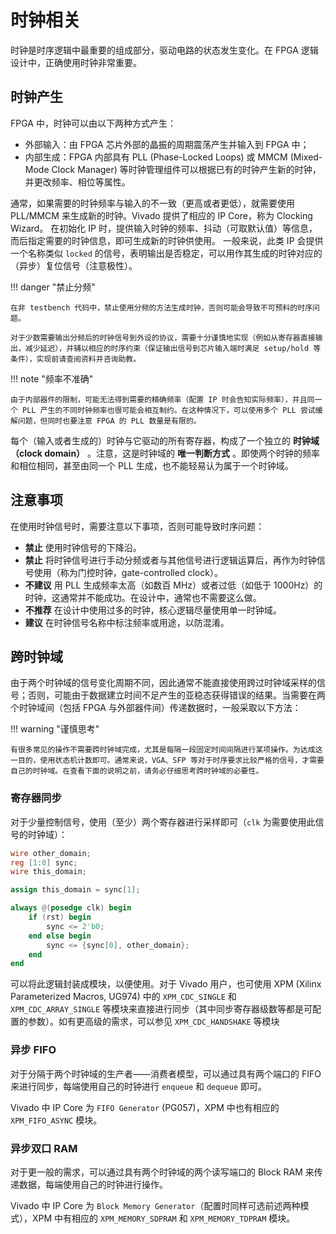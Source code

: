 # 时钟相关

时钟是时序逻辑中最重要的组成部分，驱动电路的状态发生变化。在 FPGA 逻辑设计中，正确使用时钟非常重要。

## 时钟产生

FPGA 中，时钟可以由以下两种方式产生：

* 外部输入：由 FPGA 芯片外部的晶振的周期震荡产生并输入到 FPGA 中；
* 内部生成：FPGA 内部具有 PLL (Phase-Locked Loops) 或 MMCM (Mixed-Mode Clock Manager) 等时钟管理组件可以根据已有的时钟产生新的时钟，并更改频率、相位等属性。

通常，如果需要的时钟频率与输入的不一致（更高或者更低），就需要使用 PLL/MMCM 来生成新的时钟。Vivado 提供了相应的 IP Core，称为 Clocking Wizard。
在初始化 IP 时，提供输入时钟的频率、抖动（可取默认值）等信息，而后指定需要的时钟信息，即可生成新的时钟供使用。
一般来说，此类 IP 会提供一个名称类似 `locked` 的信号，表明输出是否稳定，可以用作其生成的时钟对应的（异步）复位信号（注意极性）。


!!! danger "禁止分频"

    在非 testbench 代码中，禁止使用分频的方法生成时钟，否则可能会导致不可预料的时序问题。
    
    对于少数需要输出分频后的时钟信号到外设的协议，需要十分谨慎地实现（例如从寄存器直接输出，减少延迟），并辅以相应的时序约束（保证输出信号到芯片输入端时满足 setup/hold 等条件），实现前请查阅资料并咨询助教。


!!! note "频率不准确"
    
    由于内部器件的限制，可能无法得到需要的精确频率（配置 IP 时会告知实际频率），并且同一个 PLL 产生的不同时钟频率也很可能会相互制约。在这种情况下，可以使用多个 PLL 尝试缓解问题，但同时也要注意 FPGA 的 PLL 数量是有限的。


每个（输入或者生成的）时钟与它驱动的所有寄存器，构成了一个独立的 **时钟域（clock domain）** 。注意，这是时钟域的 **唯一判断方式** 。即使两个时钟的频率和相位相同，甚至由同一个 PLL 生成，也不能轻易认为属于一个时钟域。


## 注意事项

在使用时钟信号时，需要注意以下事项，否则可能导致时序问题：

* **禁止** 使用时钟信号的下降沿。
* **禁止** 将时钟信号进行手动分频或者与其他信号进行逻辑运算后，再作为时钟信号使用（称为门控时钟，gate-controlled clock）。
* **不建议** 用 PLL 生成频率太高（如数百 MHz）或者过低（如低于 1000Hz）的时钟，这通常并不能成功。在设计中，通常也不需要这么做。
* **不推荐** 在设计中使用过多的时钟，核心逻辑尽量使用单一时钟域。
* **建议** 在时钟信号名称中标注频率或用途，以防混淆。

## 跨时钟域

由于两个时钟域的信号变化周期不同，因此通常不能直接使用跨过时钟域采样的信号；否则，可能由于数据建立时间不足产生的亚稳态获得错误的结果。当需要在两个时钟域间（包括 FPGA 与外部器件间）传递数据时，一般采取以下方法：

!!! warning "谨慎思考"

    有很多常见的操作不需要跨时钟域完成，尤其是每隔一段固定时间间隔进行某项操作。为达成这一目的，使用状态机计数即可。通常来说，VGA、SFP 等对于时序要求比较严格的信号，才需要自己的时钟域。在查看下面的说明之前，请务必仔细思考跨时钟域的必要性。

### 寄存器同步

对于少量控制信号，使用（至少）两个寄存器进行采样即可（`clk` 为需要使用此信号的时钟域）：

```verilog
wire other_domain;
reg [1:0] sync;
wire this_domain;

assign this_domain = sync[1];

always @(posedge clk) begin
    if (rst) begin
        sync <= 2'b0;
    end else begin
        sync <= {sync[0], other_domain};
    end
end
```

可以将此逻辑封装成模块，以便使用。对于 Vivado 用户，也可使用 XPM (Xilinx Parameterized Macros, UG974) 中的 `XPM_CDC_SINGLE` 和 `XPM_CDC_ARRAY_SINGLE` 等模块来直接进行同步（其中同步寄存器级数等都是可配置的参数）。如有更高级的需求，可以参见 `XPM_CDC_HANDSHAKE` 等模块

### 异步 FIFO

对于分隔于两个时钟域的生产者——消费者模型，可以通过具有两个端口的 FIFO 来进行同步，每端使用自己的时钟进行 `enqueue` 和 `dequeue` 即可。

Vivado 中 IP Core 为 `FIFO Generator` (PG057)，XPM 中也有相应的 `XPM_FIFO_ASYNC` 模块。

### 异步双口 RAM

对于更一般的需求，可以通过具有两个时钟域的两个读写端口的 Block RAM 来传递数据，每端使用自己的时钟进行操作。

Vivado 中 IP Core 为 `Block Memory Generator`（配置时同样可选前述两种模式），XPM 中有相应的 `XPM_MEMORY_SDPRAM` 和 `XPM_MEMORY_TDPRAM` 模块。
